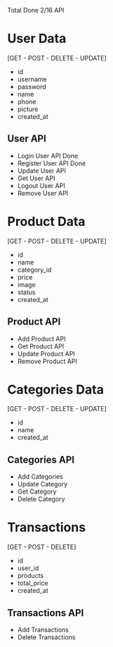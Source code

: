 Total Done 2/16 API

# User Data

[GET - POST - DELETE - UPDATE]

- id
- username
- password
- name
- phone
- picture
- created_at

## User API

- Login User API Done
- Register User API Done
- Update User API
- Get User API
- Logout User API
- Remove User API

# Product Data

[GET - POST - DELETE - UPDATE]

- id
- name
- category_id
- price
- image
- status
- created_at

## Product API

- Add Product API
- Get Product API
- Update Product API
- Remove Product API

# Categories Data

[GET - POST - DELETE - UPDATE]

- id
- name
- created_at

## Categories API

- Add Categories
- Update Category
- Get Category
- Delete Category

# Transactions

[GET - POST - DELETE]

- id
- user_id
- products
- total_price
- created_at

## Transactions API

- Add Transactions
- Delete Transactions
